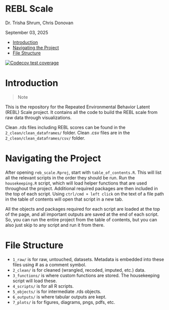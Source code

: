 REBL Scale
================
Dr. Trisha Shrum, Chris Donovan

September 03, 2025

- [Introduction](#introduction)
- [Navigating the Project](#navigating-the-project)
- [File Structure](#file-structure)

<!-- badges: start -->

[![Codecov test
coverage](https://codecov.io/gh/tshrum/rebl/graph/badge.svg)](https://app.codecov.io/gh/tshrum/rebl)
<!-- badges: end -->

# Introduction

> Note

This is the repository for the Repeated Environmental Behavior Latent
(REBL) Scale project. It contains all the code to build the REBL scale
from raw data through visualizations.

Clean .rds files including REBL scores can be found in the
`2_clean/clean_dataframes/` folder. Clean .csv files are in the
`2_clean/clean_dataframes/csv/` folder.

# Navigating the Project

After opening `reb_scale.Rproj`, start with `table_of_contents.R`. This
will list all the relevant scripts in the order they should be run. Run
the `housekeeping.R` script, which will load helper functions that are
used throughout the project. Additional required packages are then
included in the top of each script. Using `ctrl/cmd + left click` on the
text of a file path in the table of contents will open that script in a
new tab.

All the objects and packages required for each script are loaded at the
top of the page, and all important outputs are saved at the end of each
script. So, you can run the entire project from the table of contents,
but you can also just skip to any script and run it from there.

# File Structure

- `1_raw/` is for raw, untouched, datasets. Metadata is embedded into
  these files using \# as a comment symbol.
- `2_clean/` is for cleaned (wrangled, recoded, imputed, etc.) data.
- `3_functions/` is where custom functions are stored. The housekeeping
  script will load these.
- `4_scripts/` is for all R scripts.
- `5_objects/` is for intermediate .rds objects.
- `6_outputs/` is where tabular outputs are kept.
- `7_plots/` is for figures, diagrams, pngs, pdfs, etc.
